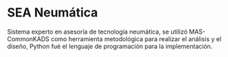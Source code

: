 # SEA Neumática
Sistema experto en asesoría de tecnología neumática, se utilizó MAS-CommonKADS como herramienta metodológica para realizar el análisis y el diseño, Python fué el lenguaje de programación para la implementación.
